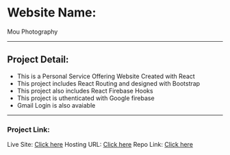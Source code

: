# Website Name: 
Mou Photography

----
## Project Detail: 
 - This is a Personal Service Offering Website Created with React
 - This project includes React Routing and designed with Bootstrap
 - This project also includes React Firebase Hooks
 - This project is uthenticated with Google firebase
 - Gmail Login is also avaiable
----

### Project Link:

Live Site: [Click here](https://mou-photograpphy-service-provider.netlify.app/)
Hosting URL: [Click here](https://assignment-fe0a5.web.app)
Repo Link: [Click here](https://github.com/programming-hero-web-course-4/independent-service-provider-jannatul-mou149)